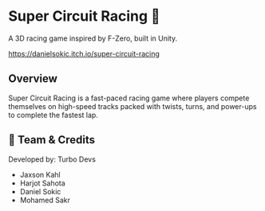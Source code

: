 # Super Circuit Racing 🏁  
A 3D racing game inspired by F-Zero, built in Unity.
 
https://danielsokic.itch.io/super-circuit-racing

## Overview  
Super Circuit Racing is a fast-paced racing game where players compete themselves on high-speed tracks packed with twists, turns, and power-ups to complete the fastest lap.

## 🧠 Team & Credits  
Developed by: Turbo Devs
- Jaxson Kahl  
- Harjot Sahota
- Daniel Sokic
- Mohamed Sakr

